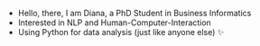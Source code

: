 - Hello, there, I am Diana, a PhD Student in Business Informatics
- Interested in NLP and Human-Computer-Interaction
- Using Python for data analysis (just like anyone else) ✨
<!---
koizachek/koizachek is a ✨ special ✨ repository because its `README.md` (this file) appears on your GitHub profile.
You can click the Preview link to take a look at your changes.
--->
